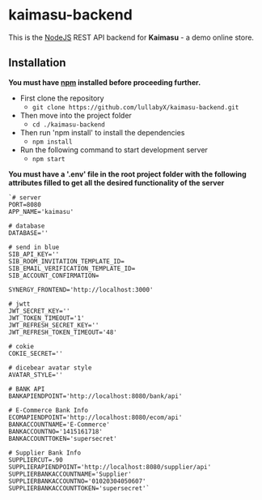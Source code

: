 # kaimasu-backend

This is the [NodeJS](https://nodejs.org/en/) REST API backend for **Kaimasu** - a demo online store. 

## Installation

**You must have **[npm](https://www.npmjs.com/package/npm)** installed before proceeding further.**

- First clone the repository
	 - `git clone https://github.com/lullabyX/kaimasu-backend.git`
- Then move into the project folder
	- `cd ./kaimasu-backend`
- Then run 'npm install' to install the dependencies
	- `npm install`
-	Run the following command to start development server
	-	`npm start`
  
 **You must have a '.env' file in the root project folder with the following attributes filled to get all the desired functionality of the server**


    `# server
    PORT=8080
    APP_NAME='kaimasu'
    
    # database
    DATABASE=''
    
    # send in blue
    SIB_API_KEY=''
    SIB_ROOM_INVITATION_TEMPLATE_ID=
    SIB_EMAIL_VERIFICATION_TEMPLATE_ID=
    SIB_ACCOUNT_CONFIRMATION=
    
    SYNERGY_FRONTEND='http://localhost:3000'
    
    # jwtt
    JWT_SECRET_KEY=''
    JWT_TOKEN_TIMEOUT='1'
    JWT_REFRESH_SECRET_KEY=''
    JWT_REFRESH_TOKEN_TIMEOUT='48'
    
    # cokie
    COKIE_SECRET=''
    
    # dicebear avatar style
    AVATAR_STYLE=''
    
    # BANK API
    BANKAPIENDPOINT='http://localhost:8080/bank/api'
    
    # E-Commerce Bank Info
    ECOMAPIENDPOINT='http://localhost:8080/ecom/api'
    BANKACCOUNTNAME='E-Commerce'
    BANKACCOUNTNO='1415161718'
    BANKACCOUNTTOKEN='supersecret'
    
    # Supplier Bank Info
    SUPPLIERCUT=.90
    SUPPLIERAPIENDPOINT='http://localhost:8080/supplier/api'
    SUPPLIERBANKACCOUNTNAME='Supplier'
    SUPPLIERBANKACCOUNTNO='01020304050607'
    SUPPLIERBANKACCOUNTTOKEN='supersecret'`
